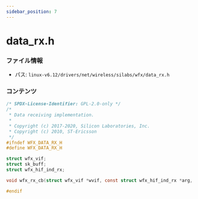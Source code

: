 ```yaml
---
sidebar_position: 7
---
```

# data_rx.h

### ファイル情報

- パス: `linux-v6.12/drivers/net/wireless/silabs/wfx/data_rx.h`

### コンテンツ

```h
/* SPDX-License-Identifier: GPL-2.0-only */
/*
 * Data receiving implementation.
 *
 * Copyright (c) 2017-2020, Silicon Laboratories, Inc.
 * Copyright (c) 2010, ST-Ericsson
 */
#ifndef WFX_DATA_RX_H
#define WFX_DATA_RX_H

struct wfx_vif;
struct sk_buff;
struct wfx_hif_ind_rx;

void wfx_rx_cb(struct wfx_vif *wvif, const struct wfx_hif_ind_rx *arg, struct sk_buff *skb);

#endif

```
